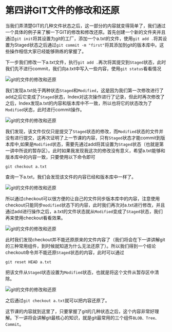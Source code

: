 # 第四讲GIT文件的修改和还原

当我们弄清楚GIT的几种文件状态之后，这一部分的内容就变得简单了，我们通过一个具体的例子来了解一下GIT的修改和修改还原。首先创建一个新的文件夹并且通过`git init`将其设置为git的工厂，添加一个a.txt的文件，使用`git add .`将其设置为Staged状态之后通过`git commit -m "first"`将其添加到git的版本库中。这些操作相信大家已经能够熟练的掌握了。

下一步我们修改一下a.txt文件，执行`git add .`再次将其提交到`Staged`状态，此时我们先不进行commit，我们向a.txt中写入一些内容，使用`git status`看看情况

![git的文件的修改和还原](https://ynkonghao.github.io/img/git/02/13.png)

我们发现a.txt处于两种状态`Staged`和`Modified`，这是因为我们第一次修改进行了add之后它变成了`Staged`状态，Index对这次操作进行了记录，但此时再次修改了之后，Index发现a.txt的内容和版本库中不一致，所以也将它的状态改为了`Modified`状态，此时进行commit操作。

![git的文件的修改和还原](https://ynkonghao.github.io/img/git/02/14.png)

我们发现，该文件仅仅只是提交了`Staged`状态的修改，而`Modified`状态的文件并没有进行提交，这再次证明了上一节课的内容，只有`Staged`状态才能commit到版本库中,如果是`Modified`状态，需要先通过add将其设置为`Staged`状态（也就是第一讲中所说的暂存区）。此时如果我发现我这次的修改没有意义，希望a.txt能够和版本库中的内容一致，只要使用以下命令即可

```
git checkout a.txt
```

查询一下a.txt，我们会发现该文件的内容已经和版本库中一样了。

![git的文件的修改和还原](https://ynkonghao.github.io/img/git/02/15.png)

所以通过checkout可以很方便的让自己的文件同步版本库中的内容，注意使用checkout只能同步`modified`状态下的内容，此时我们再次对a.txt进行修改，并且通过add进行操作之后，a.txt的文件状态就从`Modified`变成了`Staged`状态，我们再来使用checkout看看效果。

![git的文件的修改和还原](https://ynkonghao.github.io/img/git/02/16.png)

此时我们发现checkout并不能还原原来的文件内容了（我们将会在下一讲讲解git的三种常用组件，到时候就知道为什么无法还原了）。所以我们得到一个结论checkout命令并不能还原`Staged`状态的内容，此时可以通过

```
git reset HEAD a.txt
```
把该文件从`Staged`状态设置为`Modified`状态，也就是将这个文件从暂存区中清除。

![git的文件的修改和还原](https://ynkonghao.github.io/img/git/02/17.png)

之后通过`git checkout a.txt`就可以把内容还原了。

这节课的内容就到这里了，只要掌握了git的几种状态之后，这个内容非常好理解。下一讲将会讲解git最核心的知识，就是git最常用的三个组件`BLOB、Tree、Commit`。
